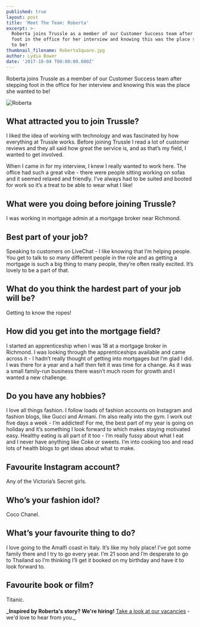 ```yaml
---
published: true
layout: post
title: 'Meet The Team: Roberta'
excerpt: >-
  Roberta joins Trussle as a member of our Customer Success team after stepping
  foot in the office for her interview and knowing this was the place she wanted
  to be!      
thumbnail_filename: RobertaSquare.jpg
author: Lydia Bower
date: '2017-10-04 T00:00:00.000Z'
---
```

Roberta joins Trussle as a member of our Customer Success team after stepping foot in the office for her interview and knowing this was the place she wanted to be! 

![Roberta]({{site.baseurl}}/images/post_images/Roberta.jpg)

## What attracted you to join Trussle?
I liked the idea of working with technology and was fascinated by how everything at Trussle works. Before joining Trussle I read a lot of customer reviews and they all said how great the service is, and as that’s my field, I wanted to get involved. 

When I came in for my interview, I knew I really wanted to work here. The office had such a great vibe - there were people sitting working on sofas and it seemed relaxed and friendly. I’ve always had to be suited and booted for work so it’s a treat to be able to wear what I like!

## What were you doing before joining Trussle?
I was working in mortgage admin at a mortgage broker near Richmond. 

## Best part of your job?
Speaking to customers on LiveChat - I like knowing that I’m helping people. You get to talk to so many different people in the role and as getting a mortgage is such a big thing to many people, they’re often really excited. It’s lovely to be a part of that. 

## What do you think the hardest part of your job will be?
Getting to know the ropes!

## How did you get into the mortgage field?
I started an apprenticeship when I was 18 at a mortgage broker in Richmond. I was looking through the apprenticeships available and came across it - I hadn’t really thought of getting into mortgages but I’m glad I did. I was there for a year and a half then felt it was time for a change. As it was a small family-run business there wasn’t much room for growth and I wanted a new challenge. 

## Do you have any hobbies?
I love all things fashion. I follow loads of fashion accounts on Instagram and fashion blogs, like Gucci and  Armani. I’m also really into the gym. I work out five days a week - I’m addicted! For me, the best part of my year is going on holiday and it’s something I look forward to which makes staying motivated easy. Healthy eating is all part of it too - I’m really fussy about what I eat and I never have anything like Coke or sweets. I’m into cooking too and read lots of health blogs to get ideas about what to make. 

## Favourite Instagram account?
Any of the Victoria’s Secret girls.  

## Who’s your fashion idol?
Coco Chanel. 

## What’s your favourite thing to do?
I love going to the Amalfi coast in Italy. It’s like my holy place! I’ve got some family there and I try to go every year. I’m 21 soon and I’m desperate to go to Thailand so I’m thinking I’ll get it booked on my birthday and have it to look forward to. 

## Favourite book or film?
Titanic.

**_Inspired by Roberta's story? We're hiring!** [Take a look at our vacancies](https://jobs.lever.co/trussle "Trussle jobs") - we'd love to hear from you._
